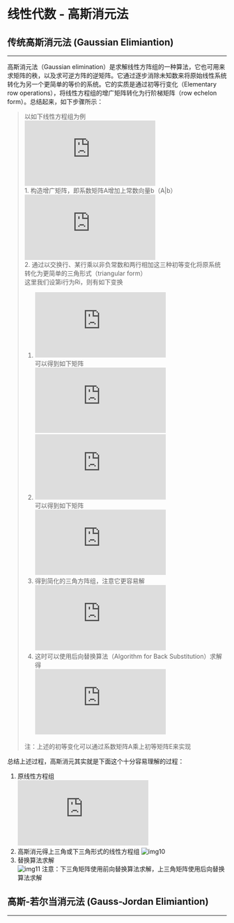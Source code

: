 # 线性代数 - 高斯消元法
## 传统高斯消元法 (Gaussian Elimiantion)
---
高斯消元法（Gaussian elimination）是求解线性方阵组的一种算法，它也可用来求矩阵的秩，以及求可逆方阵的逆矩阵。它通过逐步消除未知数来将原始线性系统转化为另一个更简单的等价的系统。它的实质是通过初等行变化（Elementary row operations），将线性方程组的增广矩阵转化为行阶梯矩阵（row echelon form）。总结起来，如下步骤所示：

>以如下线性方程组为例  
![img1](http://latex.codecogs.com/png.latex?%5Cbegin%7Baligned%7D%202x&plus;%20y&plus;z%26%3D1%5C%5C%206x&plus;2y&plus;z%26%3D-1%5C%5C%20-2x&plus;2y&plus;z%26%3D7%20%5Cend%7Baligned%7D "原方程组")  
>1\. 构造增广矩阵，即系数矩阵A增加上常数向量b（A|b）  
![img2](http://latex.codecogs.com/png.latex?%5Cleft%5C%28%20%5Cbegin%7Barray%7D%7Br%7D%202%5Cquad1%5Cquad1%5C%5C%206%5Cquad2%5Cquad1%5C%5C%20-2%5Cquad2%5Cquad1%20%5Cend%7Barray%7D%20%5Cright%7C%20%5Cleft.%20%5Cbegin%7Barray%7D%7Br%7D%201%5C%5C-1%5C%5C7%20%5Cend%7Barray%7D%20%5Cright%29 "增广矩阵")  
>2\. 通过以交换行、某行乘以非负常数和两行相加这三种初等变化将原系统转化为更简单的三角形式（triangular form）  
这里我们设第i行为Ri，则有如下变换  
>1. ![img3](http://latex.codecogs.com/png.latex?R_2-3R_1%2C%20R_3&plus;R_1 "操作1")  
>可以得到如下矩阵  
>![img4](http://latex.codecogs.com/png.latex?%5Cbegin%7Baligned%7D%20%5Cleft%5C%28%20%5Cbegin%7Barray%7D%7Bc%7D%202%5C%20%5C%20%5C%20%5C%20%5Cquad1%5C%20%5C%20%5C%20%5C%20%5Cquad1%5C%5C%200%5Cquad-1%5Cquad-2%5C%5C%200%5C%20%5C%20%5C%20%5C%20%5Cquad3%5C%20%5C%20%5C%20%5C%20%5Cquad2%20%5Cend%7Barray%7D%20%5Cright%7C%20%5Cleft.%20%5Cbegin%7Barray%7D%7Br%7D%201%5C%5C-4%5C%5C8%20%5Cend%7Barray%7D%20%5Cright%29%20%5Cend%7Baligned%7D "操作矩阵1")
>2. ![img5](http://latex.codecogs.com/png.latex?R_3&plus;3R_2 "操作2")  
>可以得到如下矩阵  
>![img6](http://latex.codecogs.com/png.latex?%5Cbegin%7Baligned%7D%20%5Cleft%5C%28%20%5Cbegin%7Barray%7D%7Bc%7D%202%5C%20%5C%20%5C%20%5C%20%5Cquad1%5C%20%5C%20%5C%20%5C%20%5Cquad1%5C%5C%200%5Cquad-1%5Cquad-2%5C%5C%200%5C%20%5C%20%5C%20%5C%20%5Cquad0%5Cquad-4%20%5Cend%7Barray%7D%20%5Cright%7C%20%5Cleft.%20%5Cbegin%7Barray%7D%7Br%7D%201%5C%5C-4%5C%5C-4%20%5Cend%7Barray%7D%20%5Cright%29%20%5Cend%7Baligned%7D "操作矩阵2")
>3. 得到简化的三角方阵组，注意它更容易解  
>![img7](http://latex.codecogs.com/png.latex?%5Cbegin%7Baligned%7D%202x&plus;y&plus;z%26%3D1%5C%5C%20-y-2z%26%3D-4%5C%5C%20-4z%26%3D-4%20%5Cend%7Baligned%7D "消元方程组")
>4. 这时可以使用后向替换算法（Algorithm for Back Substitution）求解得  
>![img8](http://latex.codecogs.com/png.latex?%5Cbegin%7Baligned%7D%20z%26%3D-4/-4%26%3D1%5C%5C%20y%26%3D4-2z%3D4-2%26%3D2%5C%5C%20x%26%3D%20%281-y-z%29/2%3D%281-2-1%29/2%26%3D-1%20%5Cend%7Baligned%7D "最终解")
>
>注：上述的初等变化可以通过系数矩阵A乘上初等矩阵E来实现

总结上述过程，高斯消元其实就是下面这个十分容易理解的过程：

1. 原线性方程组  
![img9](http://latex.codecogs.com/png.latex?%5Cbegin%7Baligned%7D%20a_1_1x_1&plus;a_1_2x_2&plus;%26%5Ccdots&plus;a_1_mx_m%3Db_1%5C%5C%20a_2_1x_1&plus;a_2_2x_2&plus;%26%5Ccdots&plus;a_2_mx_m%3Db_2%5C%5C%20%26%5Cvdots%5C%5C%20a_n_1x_1&plus;a_n_2x_2&plus;%26%5Ccdots&plus;a_n_mx_m%3Db_n%20%5Cend%7Baligned%7D "原线性方程组")
2. 高斯消元得上三角或下三角形式的线性方程组
![img10]("消元方程组")
3. 替换算法求解  
![img11]("替换算法")
注意：下三角矩阵使用前向替换算法求解，上三角矩阵使用后向替换算法求解
## 高斯-若尔当消元法 (Gauss-Jordan Elimiantion)
---